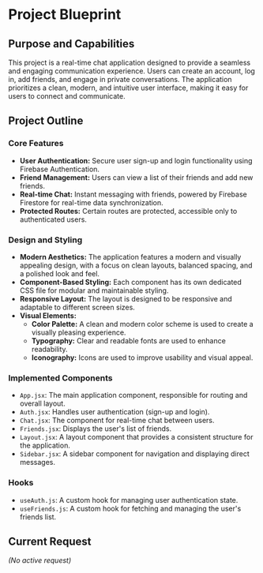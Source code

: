 # Project Blueprint

## Purpose and Capabilities

This project is a real-time chat application designed to provide a seamless and engaging communication experience. Users can create an account, log in, add friends, and engage in private conversations. The application prioritizes a clean, modern, and intuitive user interface, making it easy for users to connect and communicate.

## Project Outline

### Core Features

*   **User Authentication:** Secure user sign-up and login functionality using Firebase Authentication.
*   **Friend Management:** Users can view a list of their friends and add new friends. 
*   **Real-time Chat:** Instant messaging with friends, powered by Firebase Firestore for real-time data synchronization.
*   **Protected Routes:** Certain routes are protected, accessible only to authenticated users.

### Design and Styling

*   **Modern Aesthetics:** The application features a modern and visually appealing design, with a focus on clean layouts, balanced spacing, and a polished look and feel.
*   **Component-Based Styling:** Each component has its own dedicated CSS file for modular and maintainable styling.
*   **Responsive Layout:** The layout is designed to be responsive and adaptable to different screen sizes.
*   **Visual Elements:**
    *   **Color Palette:** A clean and modern color scheme is used to create a visually pleasing experience.
    *   **Typography:** Clear and readable fonts are used to enhance readability.
    *   **Iconography:** Icons are used to improve usability and visual appeal.

### Implemented Components

*   `App.jsx`: The main application component, responsible for routing and overall layout.
*   `Auth.jsx`: Handles user authentication (sign-up and login).
*   `Chat.jsx`: The component for real-time chat between users.
*   `Friends.jsx`: Displays the user's list of friends.
*   `Layout.jsx`: A layout component that provides a consistent structure for the application.
*   `Sidebar.jsx`: A sidebar component for navigation and displaying direct messages.

### Hooks

*   `useAuth.js`: A custom hook for managing user authentication state.
*   `useFriends.js`: A custom hook for fetching and managing the user's friends list.

## Current Request

*(No active request)*
